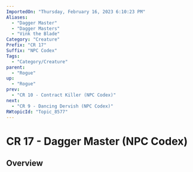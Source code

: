 ```yaml
---
ImportedOn: "Thursday, February 16, 2023 6:10:23 PM"
Aliases:
  - "Dagger Master"
  - "Dagger Masters"
  - "Vink the Blade"
Category: "Creature"
Prefix: "CR 17"
Suffix: "NPC Codex"
Tags:
  - "Category/Creature"
parent:
  - "Rogue"
up:
  - "Rogue"
prev:
  - "CR 10 - Contract Killer (NPC Codex)"
next:
  - "CR 9 - Dancing Dervish (NPC Codex)"
RWtopicId: "Topic_8577"
---
```

# CR 17 - Dagger Master (NPC Codex)
## Overview
